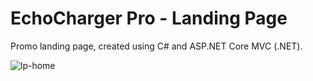 # EchoCharger Pro - Landing Page

Promo landing page, created using C# and ASP.NET Core MVC (.NET).


![lp-home](https://github.com/user-attachments/assets/5466b371-de24-41e2-8b9c-569850e1aad7)
